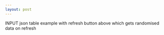 ```yaml
---
layout: post
---
```

INPUT json table example with refresh button above which gets randomised data on refresh
